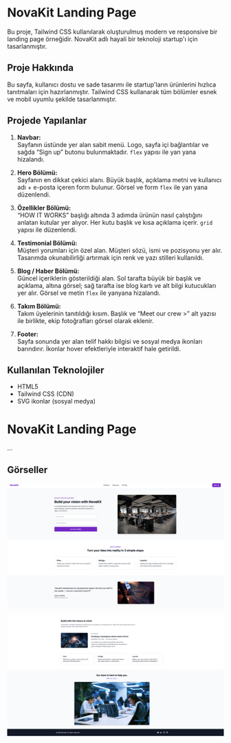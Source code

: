 # NovaKit Landing Page

Bu proje, Tailwind CSS kullanılarak oluşturulmuş modern ve responsive bir landing page örneğidir. NovaKit adlı hayali bir teknoloji startup'ı için tasarlanmıştır.

## Proje Hakkında

Bu sayfa, kullanıcı dostu ve sade tasarımı ile startup'ların ürünlerini hızlıca tanıtmaları için hazırlanmıştır. Tailwind CSS kullanarak tüm bölümler esnek ve mobil uyumlu şekilde tasarlanmıştır.

## Projede Yapılanlar

1. **Navbar:**  
Sayfanın üstünde yer alan sabit menü. Logo, sayfa içi bağlantılar ve sağda “Sign up” butonu bulunmaktadır. `flex` yapısı ile yan yana hizalandı.

2. **Hero Bölümü:**  
Sayfanın en dikkat çekici alanı. Büyük başlık, açıklama metni ve kullanıcı adı + e-posta içeren form bulunur. Görsel ve form `flex` ile yan yana düzenlendi.

3. **Özellikler Bölümü:**  
“HOW IT WORKS” başlığı altında 3 adımda ürünün nasıl çalıştığını anlatan kutular yer alıyor. Her kutu başlık ve kısa açıklama içerir. `grid` yapısı ile düzenlendi.

4. **Testimonial Bölümü:**  
Müşteri yorumları için özel alan. Müşteri sözü, ismi ve pozisyonu yer alır. Tasarımda okunabilirliği artırmak için renk ve yazı stilleri kullanıldı.

5. **Blog / Haber Bölümü:**  
Güncel içeriklerin gösterildiği alan. Sol tarafta büyük bir başlık ve açıklama, altına görsel; sağ tarafta ise blog kartı ve alt bilgi kutucukları yer alır. Görsel ve metin `flex` ile yanyana hizalandı.

6. **Takım Bölümü:**  
Takım üyelerinin tanıtıldığı kısım. Başlık ve “Meet our crew >” alt yazısı ile birlikte, ekip fotoğrafları görsel olarak eklenir.

7. **Footer:**  
Sayfa sonunda yer alan telif hakkı bilgisi ve sosyal medya ikonları barındırır. İkonlar hover efektleriyle interaktif hale getirildi.

## Kullanılan Teknolojiler

- HTML5
- Tailwind CSS (CDN)
- SVG ikonlar (sosyal medya)

# NovaKit Landing Page

...

## Görseller

![Ana sayfa tasarımı](images/1.png)

![Özellikler bölümü](images/2.png)
